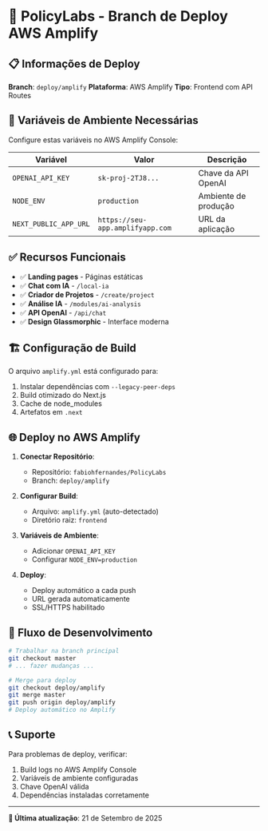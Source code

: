 # 🚀 PolicyLabs - Branch de Deploy AWS Amplify

## 📋 Informações de Deploy

**Branch**: `deploy/amplify`
**Plataforma**: AWS Amplify
**Tipo**: Frontend com API Routes

## 🔐 Variáveis de Ambiente Necessárias

Configure estas variáveis no AWS Amplify Console:

| Variável | Valor | Descrição |
|----------|-------|-----------|
| `OPENAI_API_KEY` | `sk-proj-2TJ8...` | Chave da API OpenAI |
| `NODE_ENV` | `production` | Ambiente de produção |
| `NEXT_PUBLIC_APP_URL` | `https://seu-app.amplifyapp.com` | URL da aplicação |

## ✅ Recursos Funcionais

- ✅ **Landing pages** - Páginas estáticas
- ✅ **Chat com IA** - `/local-ia`
- ✅ **Criador de Projetos** - `/create/project`
- ✅ **Análise IA** - `/modules/ai-analysis`
- ✅ **API OpenAI** - `/api/chat`
- ✅ **Design Glassmorphic** - Interface moderna

## 🏗️ Configuração de Build

O arquivo `amplify.yml` está configurado para:
1. Instalar dependências com `--legacy-peer-deps`
2. Build otimizado do Next.js
3. Cache de node_modules
4. Artefatos em `.next`

## 🌐 Deploy no AWS Amplify

1. **Conectar Repositório**:
   - Repositório: `fabiohfernandes/PolicyLabs`
   - Branch: `deploy/amplify`

2. **Configurar Build**:
   - Arquivo: `amplify.yml` (auto-detectado)
   - Diretório raiz: `frontend`

3. **Variáveis de Ambiente**:
   - Adicionar `OPENAI_API_KEY`
   - Configurar `NODE_ENV=production`

4. **Deploy**:
   - Deploy automático a cada push
   - URL gerada automaticamente
   - SSL/HTTPS habilitado

## 🔄 Fluxo de Desenvolvimento

```bash
# Trabalhar na branch principal
git checkout master
# ... fazer mudanças ...

# Merge para deploy
git checkout deploy/amplify
git merge master
git push origin deploy/amplify
# Deploy automático no Amplify
```

## 📞 Suporte

Para problemas de deploy, verificar:
1. Build logs no AWS Amplify Console
2. Variáveis de ambiente configuradas
3. Chave OpenAI válida
4. Dependências instaladas corretamente

---
**🚀 Última atualização**: 21 de Setembro de 2025